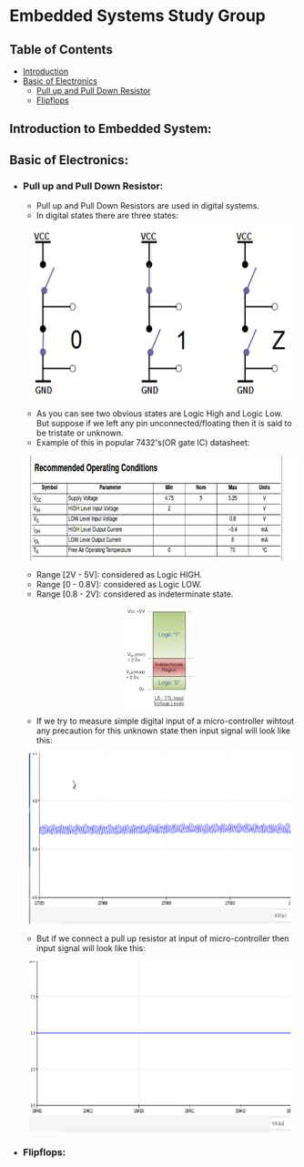 #  Embedded Systems Study Group

## Table of Contents
- [Introduction](#introduction-to-embedded-system)
- [Basic of Electronics](#basic-of-electronics)
    - [Pull up and Pull Down Resistor](#pull-up-and-pull-down-resistor)
    - [Flipflops](#flipflops)
## Introduction to Embedded System: 

## Basic of Electronics: 

- ### Pull up and Pull Down Resistor:
    - Pull up and Pull Down Resistors are used in digital systems. 
    - In digital states there are three states:
    <p align="center">
        <img width="460" height="300" src="/assets/states.png">
    </p>

    -  As you can see two obvious states are Logic High and Logic Low. But suppose if we left any pin unconnected/floating then it is said to be tristate or unknown.
    - Example of this in popular 7432's(OR gate IC) datasheet:
    <p align="center">
        <img width="500" height="184" src="/assets/datasheet_7432.png">
    </p>
    
    - Range [2V - 5V]: considered as Logic HIGH.
    - Range [0 - 0.8V]: considered as Logic LOW.
    - Range [0.8 - 2V]: considered as indeterminate state.
    <p align="center">
        <img width="118" height="175" src="/assets/ttl_level.jpeg">
    </p>

    - If we try to measure simple digital input of a micro-controller wihtout any precaution for this unknown state then input signal will look like this:
    <p align="center">
        <img width="460" height="300" src="/assets/without_pullup.gif">
    </p>
    
    - But if we connect a pull up resistor at input of micro-controller then input signal will look like this:
    <p align="center">
        <img width="460" height="300" src="/assets/with_pullup.gif">
    </p>


- ### Flipflops: